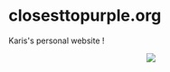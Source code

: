 # __**closesttopurple.org**__
Karis's personal website !
<div align="center">
  <img src="https://i.imgur.com/Y3aWg5k.jpeg">
</div>

